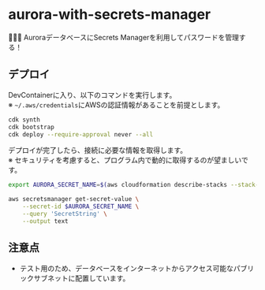 # aurora-with-secrets-manager

🎺🎺🎺 AuroraデータベースにSecrets Managerを利用してパスワードを管理する！  

## デプロイ

DevContainerに入り、以下のコマンドを実行します。  
※ `~/.aws/credentials`にAWSの認証情報があることを前提とします。  

```bash
cdk synth
cdk bootstrap
cdk deploy --require-approval never --all
```

デプロイが完了したら、接続に必要な情報を取得します。  
※ セキュリティを考慮すると、プログラム内で動的に取得するのが望ましいです。  

```bash
export AURORA_SECRET_NAME=$(aws cloudformation describe-stacks --stack-name AuroraWithSecretsManagerStack-output --query "Stacks[0].Outputs[?OutputKey=='AuroraSecretName'].OutputValue" --output text)

aws secretsmanager get-secret-value \
    --secret-id $AURORA_SECRET_NAME \
    --query 'SecretString' \
    --output text
```

## 注意点

- テスト用のため、データベースをインターネットからアクセス可能なパブリックサブネットに配置しています。
